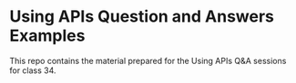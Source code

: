 # Using APIs Question and Answers Examples

This repo contains the material prepared for the Using APIs Q&A sessions for class 34.
